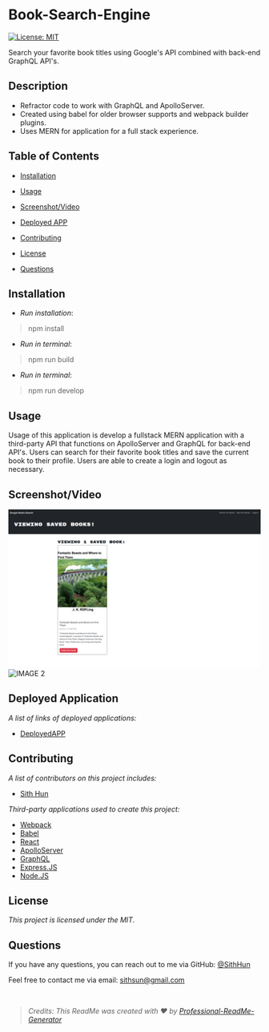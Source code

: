 # Book-Search-Engine
[![License: MIT](https://img.shields.io/badge/License-MIT-yellow.svg)](https://opensource.org/licenses/MIT)

Search your favorite book titles using Google's API combined with back-end GraphQL API's.

## Description
* Refractor code to work with GraphQL and ApolloServer.
* Created using babel for older browser supports and webpack builder plugins.
* Uses MERN for application for a full stack experience.

## Table of Contents
- [Installation](#installation)
- [Usage](#usage)

- [Screenshot/Video](#screenshotvideo)
- [Deployed APP](#deployed-application)
- [Contributing](#contributing)
- [License](#license)
- [Questions](#questions)

## Installation
* _Run installation_:
> npm install

* _Run in terminal_:
> npm run build

* _Run in terminal_:
> npm run develop

## Usage
Usage of this application is develop a fullstack MERN application with a third-party API that functions on ApolloServer and GraphQL for back-end API's. Users can search for their favorite book titles and save the current book to their profile. Users are able to create a login and logout as necessary.


## Screenshot/Video

![IMAGE 1](./assets/savebooks.png)
![IMAGE 2](./assets/search.png)


## Deployed Application
*A list of links of deployed applications:*

- [DeployedAPP](https://googlebook-search-engine-b907f5a9f918.herokuapp.com/)

## Contributing
*A list of contributors on this project includes:*

* [Sith Hun](#github)


*Third-party applications used to create this project:*
* [Webpack](#webpack)
* [Babel](#babel)
* [React](#react)
* [ApolloServer](#apolloserver)
* [GraphQL](#graphql)
* [Express.JS](#expressjs)
* [Node.JS](#nodejs)


## License
*This project is licensed under the MIT.*



## Questions
If you have any questions, you can reach out to me via GitHub: [@SithHun](https://github.com/SithHun)

Feel free to contact me via email: sithsun@gmail.com

<br>

> *Credits: This ReadMe was created with ❤️ by [Professional-ReadMe-Generator](https://github.com/SithHun/Professional-ReadMe-Generator)*
